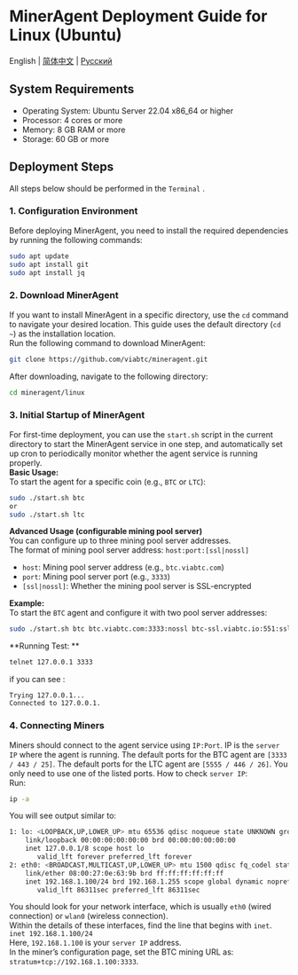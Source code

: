 # MinerAgent Deployment Guide for Linux (Ubuntu)

English | [简体中文](./README.md) | [Русский](./README.ru.md)

## System Requirements
- Operating System: Ubuntu Server 22.04 x86_64 or higher
- Processor: 4 cores or more
- Memory: 8 GB RAM or more
- Storage: 60 GB or more

## Deployment Steps
All steps below should be performed in the `Terminal` .

### 1. Configuration Environment 
Before deploying MinerAgent, you need to install the required dependencies by running the following commands:
```bash
sudo apt update
sudo apt install git
sudo apt install jq
```

### 2. Download MinerAgent
If you want to install MinerAgent in a specific directory, use the `cd` command to navigate your desired location. This guide uses the default directory (`cd ~`) as the installation location.  
Run the following command to download MinerAgent:
```bash
git clone https://github.com/viabtc/mineragent.git
```
After downloading, navigate to the following directory:  
```bash
cd mineragent/linux
```
### 3. Initial Startup of MinerAgent
For first-time deployment, you can use the `start.sh` script in the current directory to start the MinerAgent service in one step, and automatically set up cron to periodically monitor whether the agent service is running properly.  
**Basic Usage:**  
To start the agent for a specific coin (e.g., `BTC` or `LTC`):  
```bash
sudo ./start.sh btc
or
sudo ./start.sh ltc
```
**Advanced Usage (configurable mining pool server)**  
You can configure up to three mining pool server addresses.  
The format of mining pool server address: `host:port:[ssl|nossl]`  
- `host`: Mining pool server address (e.g., `btc.viabtc.com`)
- `port`: Mining pool server port (e.g., `3333`)
- `[ssl|nossl]`: Whether the mining pool server is SSL-encrypted

**Example:**  
To start the `BTC` agent and configure it with two pool server addresses:
```bash
sudo ./start.sh btc btc.viabtc.com:3333:nossl btc-ssl.viabtc.io:551:ssl
```
**Running Test: **
```bash
telnet 127.0.0.1 3333
```
if you can see :
```
Trying 127.0.0.1...
Connected to 127.0.0.1.
```
### 4. Connecting Miners
Miners should connect to the agent service using `IP:Port`.
IP is the `server IP` where the agent is running. The default ports for the BTC agent are `[3333 / 443 / 25]`. The default ports for the LTC agent are `[5555 / 446 / 26]`. You only need to use one of the listed ports.
How to check `server IP`:  
Run:
```bash
ip -a
```
You will see output similar to:
```bash
1: lo: <LOOPBACK,UP,LOWER_UP> mtu 65536 qdisc noqueue state UNKNOWN group default qlen 1000
    link/loopback 00:00:00:00:00:00 brd 00:00:00:00:00:00
    inet 127.0.0.1/8 scope host lo
       valid_lft forever preferred_lft forever
2: eth0: <BROADCAST,MULTICAST,UP,LOWER_UP> mtu 1500 qdisc fq_codel state UP group default qlen 1000
    link/ether 08:00:27:0e:63:9b brd ff:ff:ff:ff:ff:ff
    inet 192.168.1.100/24 brd 192.168.1.255 scope global dynamic noprefixroute eth0
       valid_lft 86311sec preferred_lft 86311sec
```
You should look for your network interface, which is usually `eth0` (wired connection) or `wlan0` (wireless connection).  
Within the details of these interfaces, find the line that begins with `inet`.  
`inet 192.168.1.100/24`  
Here, `192.168.1.100` is your `server IP` address.  
In the miner’s configuration page, set the BTC mining URL as: `stratum+tcp://192.168.1.100:3333`.


